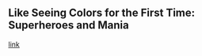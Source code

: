 ## Like Seeing Colors for the First Time: Superheroes and Mania

[link](https://www.psychologytoday.com/intl/blog/night-sweats-and-delusions-grandeur/202102/seeing-colors-the-first-time-superheroes-and-mania)
